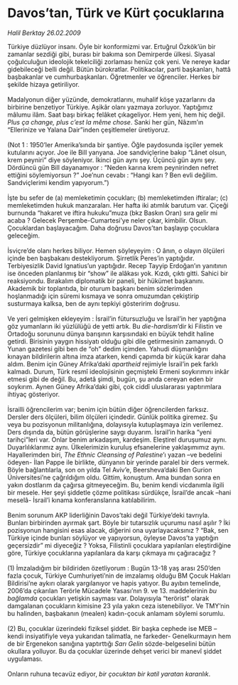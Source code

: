 # Davos’tan, Türk ve Kürt çocuklarına

*Halil Berktay 26.02.2009*

<div class="taraf_structure_2col_1zq">
<div class="margen_n">



 <p>Türkiye düzlüyor insanı. Öyle bir konformizmi var. Ertuğrul Özkök’ün bir zamanlar sezdiği gibi, burası bir bakıma son Demirperde ülkesi. Siyasal çoğulculuğun ideolojik tekelciliği zorlaması henüz çok yeni. Ve nereye kadar gidebileceği belli değil. Bütün bürokratlar. Politikacılar, parti başkanları, hattâ başbakanlar ve cumhurbaşkanları. Öğretmenler ve öğrenciler. Herkes bir şekilde hizaya getiriliyor. <br/><br/>Madalyonun diğer yüzünde, demokratlarını, muhalif köşe yazarlarını da birbirine benzetiyor Türkiye. Aşikâr olanı yazmaya zorluyor. Yaptığımız mâlumu ilâm. Saat başı birkaç felâket çıkageliyor. Hem yeni, hem hiç değil. <i>Plus ça change, plus c’est la même chose</i>. Sanki her gün, Nâzım’ın “Ellerinize ve Yalana Dair”inden çeşitlemeler üretiyoruz. <br/><br/>(Not 1 : 1950’ler Amerika’sında bir şantiye. Öğle paydosunda işçiler yemek kutularını açıyor. Joe ile Bill yanyana. Joe sandviçlerine bakıp “Lânet olsun, krem peyniri” diye söyleniyor. İkinci gün aynı şey. Üçüncü gün aynı şey. Dördüncü gün Bill dayanamıyor : “Neden karına krem peynirinden nefret ettiğini söylemiyorsun ?” Joe’nun cevabı : “Hangi karı ? Ben evli değilim. Sandviçlerimi kendim yapıyorum.”) <br/><br/>İşte bu sefer de (a) memleketimin çocukları; (b) memleketimden iftiralar; (c) memleketimden hukuk manzaraları. Her hafta iki atımlık barutum var. Çiçeği burnunda “hakaret ve iftira hukuku”muza (bkz Baskın Oran) sıra gelir mi acaba ? Gelecek Perşembe-Cumartesi’ye neler çıkar, kimbilir. Olsun. Çocuklardan başlayacağım. Daha doğrusu Davos’tan başlayıp çocuklara geleceğim. <br/><br/>İsviçre’de olanı herkes biliyor. Hemen söyleyeyim : O ânın, o olayın ölçüleri içinde ben başbakanı destekliyorum. Şirretlik Peres’in yaptığıdır. Terbiyesizlik David Ignatius’un yaptığıdır. Recep Tayyip Erdoğan’ın yanıtının ise önceden planlanmış bir “show” ile alâkası yok. Kızdı, çıktı gitti. Sahici bir reaksiyondu. Bırakalım diplomatik bir paneli, bir hükümet başkanını. Akademik bir toplantıda, bir oturum başkanı benim sözlerimden hoşlanmadığı için süremi kısmaya ve sonra omuzumdan çekiştirip susturmaya kalksa, ben de aynı tepkiyi gösteririm doğrusu. <br/><br/>Ve yeri gelmişken ekleyeyim : İsrail’in fütursuzluğu ve İsrail’in her yaptığına göz yumanların iki yüzlülüğü de yetti artık. Bu <i>die-hardism</i>’dir<i> </i>ki Filistin ve Ortadoğu sorununu dünya barışının karşısındaki en büyük tehdit haline getirdi. Birisinin yaygın hissiyatı olduğu gibi dile getirmesinin zamanıydı. O Yunan gazetesi gibi ben de “oh” dedim içimden. Yahudi düşmanlığını kınayan bildirilerin altına imza atarken, kendi çapımda bir küçük karar daha aldım. Benim için Güney Afrika’daki <i>apartheid</i> rejimiyle İsrail’in pek farklı kalmadı. Durum, Türk resmî ideolojisinin geçmişteki Ermeni soykırımını inkâr etmesi gibi de değil. Bu, adetâ şimdi, bugün, şu anda cereyan eden bir soykırım. Aynen Güney Afrika’daki gibi, çok ciddî uluslararası yaptırımlara ihtiyaç gösteriyor. <br/><br/>İsrailli öğrencilerim var; benim için bütün diğer öğrencilerden farksız. Dersler ders ölçüleri, bilim ölçüleri içindedir. Günlük politika giremez. Şu veya bu pozisyonun militanlığına, dolayısıyla kutuplaşmaya izin verilemez. Ders dışında da, bütün görüşlerine saygı duyarım. İsrail’in harika “yeni tarihçi”leri var. Onlar benim arkadaşım, kardeşim. Eleştirel duruşumuz aynı. Duyarlılıklarımız aynı. Ülkelerimizin kuruluş efsanelerine yaklaşımımız aynı. Hayallerimden biri, <i>The Ethnic Cleansing of Palestine</i>’ı yazan –ve bedelini ödeyen- İlan Pappe ile birlikte, dünyanın bir yerinde paralel bir ders vermek. Böyle bağlantılarla, son on yılda Tel Aviv’e, Beersheva’daki Ben Gurion Üniversitesi’ne çağrıldığım oldu. Gittim, konuştum. Ama bundan sonra en yakın dostlarım da çağırsa gitmeyeceğim. Bu, benim kendi vicdanımla ilgili bir mesele. Her şeyi şiddetle çözme politikası sürdükçe, İsrail’de ancak –hani meselâ- İsrail’i kınama konferanslarına katılabilirim. <br/><br/>Benim sorunum AKP liderliğinin Davos’taki değil Türkiye’deki tavrıyla. Bunları birbirinden ayırmak şart. Böyle bir tutarsızlık uçurumu nasıl aşılır ? İki pozisyonun hangisini esas alacak, diğerini ona uyarlayacaksınız ? “Bak, sen Türkiye içinde bunları söylüyor ve yapıyorsun, öyleyse Davos’ta yaptığın geçersizdir” mi diyeceğiz ? Yoksa, Filistinli çocuklara yapılanları eleştirdiğine göre, Türkiye çocuklarına yapılanlara da karşı çıkmaya mı çağıracağız ? <br/><br/>(1) İmzaladığım bir bildiriden özetliyorum : Bugün 13-18 yaş arası 250’den fazla çocuk, Türkiye Cumhuriyeti’nin de imzalamış olduğu BM Çocuk Hakları Bildirisi’ne aykırı olarak yargılanıyor ve hapis yatıyor. Bu ayıbın temelinde, 2006’da çıkarılan Terörle Mücadele Yasası’nın 9. ve 13. maddelerinin <i>bu bağlamda</i> çocukları yetişkin sayması var. Dolayısıyla “terörist” olarak damgalanan çocukların kimisine 23 yıla yakın ceza istenebiliyor. Ve TMY’nin bu halinden, başbakanın (mealen) kadın-çocuk anlamam söylemi sorumlu. <br/><br/>(2) Bu, çocuklar üzerindeki fiziksel şiddet. Bir başka cephede ise MEB –kendi insiyatifiyle veya yukarıdan talimatla, ne farkeder- Genelkurmayın hem de bir Ergenekon sanığına yaptırttığı <i>Sarı Gelin</i> sözde-belgeselini bütün okullara yolluyor. Bu da çocuklar üzerinde dehşet verici bir manevî şiddet uygulaması. <br/><br/>Onların ruhuna tecavüz ediyor, <i>bir çocuktan bir katil yaratan karanlık</i>.</p>

<br/>


<div id="taraf_not">
</div>

</div>


</div>
